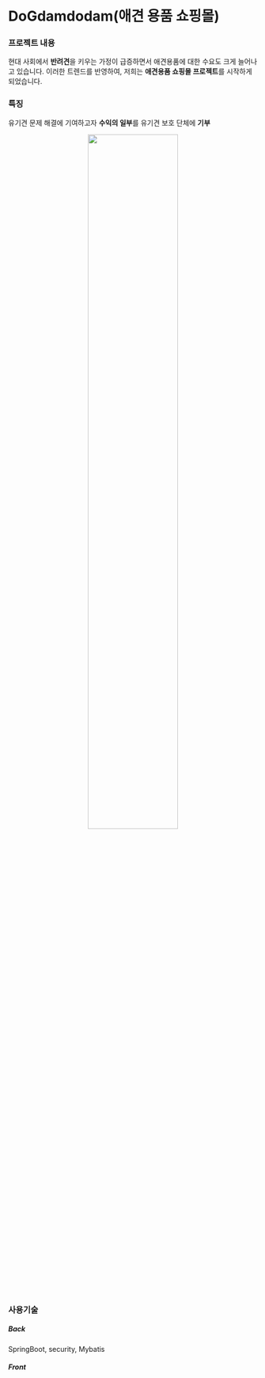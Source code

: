 # DoGdamdodam(애견 용품 쇼핑몰)

### 프로젝트 내용
현대 사회에서 **반려견**을 키우는 가정이 급증하면서 애견용품에 대한 수요도 크게 늘어나고 있습니다. 이러한 트렌드를 반영하여, 저희는 **애견용품 쇼핑몰 프로젝트**를 시작하게 되었습니다. 

### 특징
유기견 문제 해결에 기여하고자 **수익의 일부**를 유기견 보호 단체에 **기부**
<p align=center>
<img width=60% src="https://github.com/yujuhye/DoGdamdodam/assets/161537140/fa8d0081-22ca-4837-9d54-69f80693f257">
<p/>

### 사용기술
##### Back
SpringBoot, security, Mybatis
##### Front
